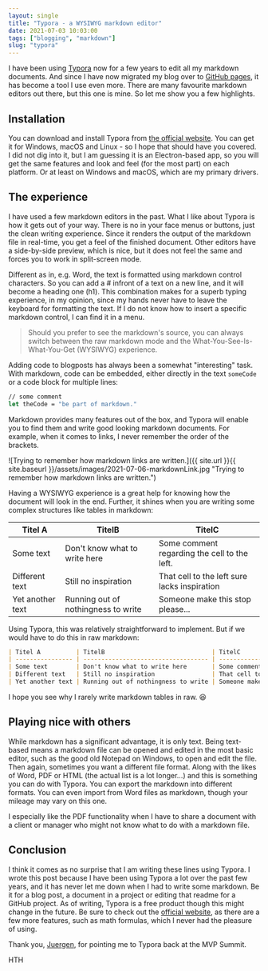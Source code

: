 ```yaml
---
layout: single
title: "Typora - a WYSIWYG markdown editor"
date: 2021-07-03 10:03:00
tags: ["blogging", "markdown"]
slug: "typora"
---
```


I have been using [Typora](https://typora.io/) now for a few years to edit all my markdown documents. And since I have now migrated my blog over to [GitHub pages](https://mallibone.com/post/miniblog-to-jekyll), it has become a tool I use even more. There are many favourite markdown editors out there, but this one is mine. So let me show you a few highlights.

<!--more-->

## Installation

You can download and install Typora from [the official website](https://typora.io/). You can get it for Windows, macOS and Linux - so I hope that should have you covered. I did not dig into it, but I am guessing it is an Electron-based app, so you will get the same features and look and feel (for the most part) on each platform. Or at least on Windows and macOS, which are my primary drivers.

## The experience

I have used a few markdown editors in the past. What I like about Typora is how it gets out of your way. There is no in your face menus or buttons, just the clean writing experience. Since it renders the output of the markdown file in real-time, you get a feel of the finished document. Other editors have a side-by-side preview, which is nice, but it does not feel the same and forces you to work in split-screen mode.

Different as in, e.g. Word, the text is formatted using markdown control characters. So you can add a # infront of a text on a new line, and it will become a heading one (h1). This combination makes for a superb typing experience, in my opinion, since my hands never have to leave the keyboard for formatting the text. If I do not know how to insert a specific markdown control, I can find it in a menu.

> Should you prefer to see the markdown's source, you can always switch between the raw markdown mode and the What-You-See-Is-What-You-Get (WYSIWYG) experience.

Adding code to blogposts has always been a somewhat "interesting" task. With markdown, code can be embedded, either directly in the text `someCode` or a code block for multiple lines:

```ocaml
// some comment
let theCode = "be part of markdown."
```

Markdown provides many features out of the box, and Typora will enable you to find them and write good looking markdown documents. For example, when it comes to links, I never remember the order of the brackets.

![Trying to remember how markdown links are written.]({{ site.url }}{{ site.baseurl }}/assets/images/2021-07-06-markdownLink.jpg "Trying to remember how markdown links are written.")

Having a WYSIWYG experience is a great help for knowing how the document will look in the end. Further, it shines when you are writing some complex structures like tables in markdown:

| Titel A          | TitelB                              | TitelC                                       |
| ---------------- | ----------------------------------- | -------------------------------------------- |
| Some text        | Don't know what to write here       | Some comment regarding the cell to the left. |
| Different text   | Still no inspiration                | That cell to the left sure lacks inspiration |
| Yet another text | Running out of nothingness to write | Someone make this stop please...             |

Using Typora, this was relatively straightforward to implement. But if we would have to do this in raw markdown:

```markdown
| Titel A          | TitelB                              | TitelC                                       |
| ---------------- | ----------------------------------- | -------------------------------------------- |
| Some text        | Don't know what to write here       | Some comment regarding the cell to the left. |
| Different text   | Still no inspiration                | That cell to the left sure lacks inspiration |
| Yet another text | Running out of nothingness to write | Someone make this stop please...             |
```

I hope you see why I rarely write markdown tables in raw. 😆

## Playing nice with others

While markdown has a significant advantage, it is only text. Being text-based means a markdown file can be opened and edited in the most basic editor, such as the good old Notepad on Windows, to open and edit the file. Then again, sometimes you want a different file format. Along with the likes of Word, PDF or HTML (the actual list is a lot longer...) and this is something you can do with Typora. You can export the markdown into different formats. You can even import from Word files as markdown, though your mileage may vary on this one.

I especially like the PDF functionality when I have to share a document with a client or manager who might not know what to do with a markdown file.

## Conclusion

I think it comes as no surprise that I am writing these lines using Typora. I wrote this post because I have been using Typora a lot over the past few years, and it has never let me down when I had to write some markdown. Be it for a blog post, a document in a project or editing that readme for a GitHub project. As of writing, Typora is a free product though this might change in the future. Be sure to check out the [official website](https://typora.io/), as there are a few more features, such as math formulas, which I never had the pleasure of using.

Thank you, [Juergen](https://twitter.com/sharpcms), for pointing me to Typora back at the MVP Summit.

HTH